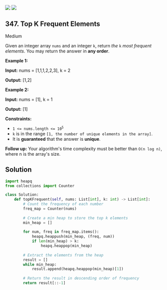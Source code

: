 [![](https://img.shields.io/github/stars/javadev/LeetCode-in-All?label=Stars&style=flat-square)](https://github.com/javadev/LeetCode-in-All)
[![](https://img.shields.io/github/forks/javadev/LeetCode-in-All?label=Fork%20me%20on%20GitHub%20&style=flat-square)](https://github.com/javadev/LeetCode-in-All/fork)

## 347\. Top K Frequent Elements

Medium

Given an integer array `nums` and an integer `k`, return _the_ `k` _most frequent elements_. You may return the answer in **any order**.

**Example 1:**

**Input:** nums = [1,1,1,2,2,3], k = 2

**Output:** [1,2]

**Example 2:**

**Input:** nums = [1], k = 1

**Output:** [1]

**Constraints:**

*   <code>1 <= nums.length <= 10<sup>5</sup></code>
*   `k` is in the range `[1, the number of unique elements in the array]`.
*   It is **guaranteed** that the answer is **unique**.

**Follow up:** Your algorithm's time complexity must be better than `O(n log n)`, where n is the array's size.

## Solution

```python
import heapq
from collections import Counter

class Solution:
    def topKFrequent(self, nums: List[int], k: int) -> List[int]:
        # Count the frequency of each number
        freq_map = Counter(nums)
        
        # Create a min heap to store the top k elements
        min_heap = []
        
        for num, freq in freq_map.items():
            heapq.heappush(min_heap, (freq, num))
            if len(min_heap) > k:
                heapq.heappop(min_heap)
        
        # Extract the elements from the heap
        result = []
        while min_heap:
            result.append(heapq.heappop(min_heap)[1])
        
        # Return the result in descending order of frequency
        return result[::-1]
```